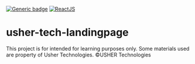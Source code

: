 [![Generic badge](https://img.shields.io/badge/Status-In%20Early%20Development-red.svg)](https://shields.io/)
[![ReactJS](https://badgen.net/badge/icon/ReactJS?icon=atom&label)](https://https://reactjs.org/)

# usher-tech-landingpage
This project is for intended for learning purposes only. Some materials used are property of Usher Technologies. ©USHER Technologies
